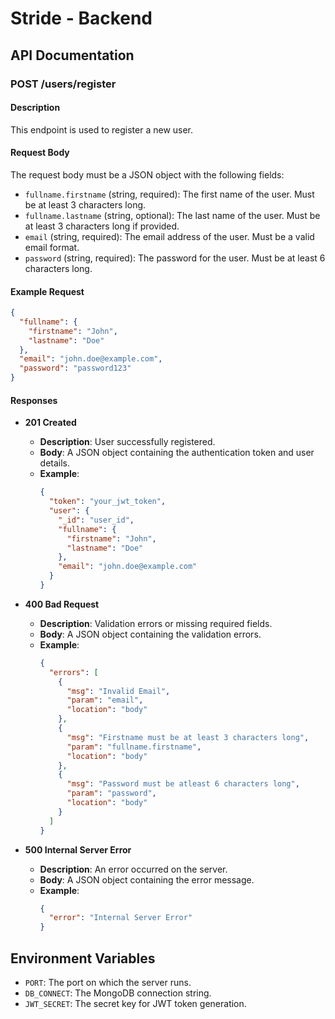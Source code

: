 # Stride - Backend

## API Documentation

### POST /users/register

#### Description

This endpoint is used to register a new user.

#### Request Body

The request body must be a JSON object with the following fields:

- `fullname.firstname` (string, required): The first name of the user. Must be at least 3 characters long.
- `fullname.lastname` (string, optional): The last name of the user. Must be at least 3 characters long if provided.
- `email` (string, required): The email address of the user. Must be a valid email format.
- `password` (string, required): The password for the user. Must be at least 6 characters long.

#### Example Request

```json
{
  "fullname": {
    "firstname": "John",
    "lastname": "Doe"
  },
  "email": "john.doe@example.com",
  "password": "password123"
}
```

#### Responses

- **201 Created**

  - **Description**: User successfully registered.
  - **Body**: A JSON object containing the authentication token and user details.
  - **Example**:
    ```json
    {
      "token": "your_jwt_token",
      "user": {
        "_id": "user_id",
        "fullname": {
          "firstname": "John",
          "lastname": "Doe"
        },
        "email": "john.doe@example.com"
      }
    }
    ```

- **400 Bad Request**

  - **Description**: Validation errors or missing required fields.
  - **Body**: A JSON object containing the validation errors.
  - **Example**:
    ```json
    {
      "errors": [
        {
          "msg": "Invalid Email",
          "param": "email",
          "location": "body"
        },
        {
          "msg": "Firstname must be at least 3 characters long",
          "param": "fullname.firstname",
          "location": "body"
        },
        {
          "msg": "Password must be atleast 6 characters long",
          "param": "password",
          "location": "body"
        }
      ]
    }
    ```

- **500 Internal Server Error**
  - **Description**: An error occurred on the server.
  - **Body**: A JSON object containing the error message.
  - **Example**:
    ```json
    {
      "error": "Internal Server Error"
    }
    ```

## Environment Variables

- `PORT`: The port on which the server runs.
- `DB_CONNECT`: The MongoDB connection string.
- `JWT_SECRET`: The secret key for JWT token generation.
